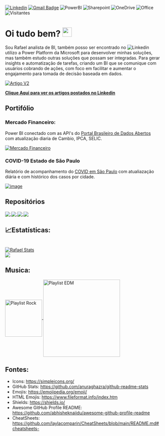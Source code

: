 [![Linkedin](https://img.shields.io/badge/-LinkedIn-blue?style=flat&logo=Linkedin&logoColor=white&link=https://www.linkedin.com/in/rafael-barbosa2/)](https://www.linkedin.com/in/rafael-barbosa2)
[![Gmail Badge](https://img.shields.io/badge/-Gmail-c14438?style=flat&logo=Gmail&logoColor=white&link=mailto:rafaxkr@gmail.com)](mailto:rafaxkr@gmail.com)
![PowerBI](https://img.shields.io/badge/-Power%20BI-F2C811?style=flat&logo=Power-BI&logoColor=black)
![Sharepoint](https://img.shields.io/badge/-SharePoint-0078D4?style=flat&logo=Microsoft-SharePoint&logoColor=white)
![OneDrive](https://img.shields.io/badge/-OneDrive-0078D4?style=flat&logo=Microsoft-OneDrive&logoColor=white)
![Office](https://img.shields.io/badge/-Microsoft%20Office-D83B01?style=flat&logo=Microsoft-Office&logoColor=white)
![Visitantes](https://visitor-badge.glitch.me/badge?page_id=rafaelxkr.rafaelxkr)

# Oi tudo bem? <img src=https://user-images.githubusercontent.com/31570331/115619477-4a629400-a2ca-11eb-9b77-335a74feda93.gif width="30px">

Sou Rafael analista de BI, também posso ser encontrado no ![Linkedin](https://img.shields.io/badge/-LinkedIn-blue?style=flat&logo=Linkedin&logoColor=white&link=https://www.linkedin.com/in/rafael-barbosa2/) utilizo a Power Platform da Microsoft para desenvolver minhas soluções, mas também estudo outras soluções que possam ser integradas. Para gerar insights e automatização de tarefas, criando um BI que se comunique com usuários cobrando de ações, com foco em facilitar e aumentar o engajamento para tomada de decisão baseada em dados. 

[![Artigo V2](https://user-images.githubusercontent.com/31570331/118379828-f5a5f680-b5b3-11eb-878b-e7112ac85b1b.gif)](https://www.linkedin.com/in/rafael-barbosa2/detail/recent-activity/posts/ "Artigos no Linkedin")

**[Clique Aqui para ver os artigos postados no Linkedin](https://www.linkedin.com/in/rafael-barbosa2/detail/recent-activity/posts/ "Artigos no Linkedin")**

## Portifólio

### Mercado Financeiro:
Power BI conectado com as API's do [Portal Brasileiro de Dados Abertos](https://dados.gov.br/dataset?tags=API) com atualização diaria de Cambio, IPCA, SELIC.

[![Mercado Financeiro](https://user-images.githubusercontent.com/31570331/118584620-b9b69100-b76d-11eb-8e79-b3bc1a472acc.gif)](https://app.powerbi.com/view?r=eyJrIjoiYjFhNWU4MjQtM2U5Ni00ODgxLWJhMDAtZmYxYTQ4YWM3ZWRjIiwidCI6IjI4ODAyMzA4LTM3OTgtNDI0Ni05NGIwLTM5NDhlZTJiMmQ4YiJ9 "Clique aqui para acessar o relatório")

### COVID-19 Estado de São Paulo
Relatório de acompanhamento do [COVID em São Paulo](https://www.seade.gov.br/coronavirus/) com atualiazação diária e com histórico dos casos por cidade.

[![image](https://user-images.githubusercontent.com/31570331/115618237-ccea5400-a2c8-11eb-811d-909a8911d992.png)](https://app.powerbi.com/view?r=eyJrIjoiZmYwYjhmOWItYzFlNC00N2QyLWIxOGQtZDEyN2Q5MjY3NWVjIiwidCI6IjI4ODAyMzA4LTM3OTgtNDI0Ni05NGIwLTM5NDhlZTJiMmQ4YiJ9 "Clique aqui para acessar o relatório")


## Repositórios
<!--
* [PowerBI](https://github.com/rafaelxkr/Power-BI)
* [Power Auomate](https://github.com/rafaelxkr/Power-Automate)
* [VBA](https://github.com/rafaelxkr/VBA)
* [SQL](https://github.com/rafaelxkr/SQL)
>
<!--------------------------- Repositorios ----------------->
<a href="https://github.com/rafaelxkr/Power-BI">
  <img align="center" src="https://github-readme-stats.vercel.app/api/pin/?username=rafaelxkr&repo=Power-BI&title_color=ffffff&text_color=c9cacc&icon_color=2bbc8a&bg_color=1d1f21" />
</a>

<a href="https://github.com/rafaelxkr/SQL">
  <img align="center" src="https://github-readme-stats.vercel.app/api/pin/?username=rafaelxkr&repo=SQL&title_color=ffffff&text_color=c9cacc&icon_color=2bbc8a&bg_color=1d1f21" />
</a>    

<a href="https://github.com/rafaelxkr/Power-Automate">
  <img align="center" src="https://github-readme-stats.vercel.app/api/pin/?username=rafaelxkr&repo=Power-Automate&title_color=ffffff&text_color=c9cacc&icon_color=2bbc8a&bg_color=1d1f21" />
</a>    

<a href="https://github.com/rafaelxkr/VBA">
  <img align="center" src="https://github-readme-stats.vercel.app/api/pin/?username=rafaelxkr&repo=VBA&title_color=ffffff&text_color=c9cacc&icon_color=2bbc8a&bg_color=1d1f21" />
</a>
<!-------------------------------------------------------->

## &#x1f4c8;Estatísticas:

<br>
<a href="https://github.com/rafaelxkr/rafaelxkr">
  <img align="center" src="https://github-readme-stats.vercel.app/api?username=rafaelxkr&show_icons=true&line_height=27&count_private=true&title_color=0078D7&text_color=000000&icon_color=0062AD&bg_color=ffffff" alt="Rafael Stats" />
</a>

<br>

<a href="https://github.com/rafaelxkr/rafaelxkr">
  <img align="center" src="https://github-readme-stats.vercel.app/api/top-langs/?username=rafaelxkr&title_color=000000&text_color=000000&icon_color=0078D7&bg_color=ffffff" />
</a>

## Musica:

<a href="https://music.youtube.com/playlist?list=PLZ1dJqY6KWOXGGeIlZqleztqta23wHMGG&feature=share" target="_blank">
  <img align="center" src="https://user-images.githubusercontent.com/31570331/115625245-260ab580-a2d2-11eb-9236-0c6ccfc5e00b.png" width="120px" title="Playlist Rock"/>
</a>

<a href="https://music.youtube.com/playlist?list=RDCLAK5uy_m-MDUE1OeA3auVrqCRRXddgUAbdqW9F-c&feature=share">
  <img align="center" src="https://user-images.githubusercontent.com/31570331/115626054-543cc500-a2d3-11eb-8e43-95f894f1e463.png" width="250px" title="Playlist EDM"/>
</a>

## Fontes:
* Icons: https://simpleicons.org/
* GitHub Stats: https://github.com/anuraghazra/github-readme-stats
* Emojis: https://emojipedia.org/emoji/
* HTML Emojis: https://www.fileformat.info/index.htm
* Shields: https://shields.io/
* Awesome GitHub Profile README: https://github.com/abhisheknaiidu/awesome-github-profile-readme
* CheatSheets: https://github.com/laylacomparin/CheatSheets/blob/main/README.md#cheatsheets-
